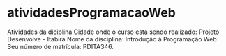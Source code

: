 # atividadesProgramacaoWeb
Atividades da diciplina
Cidade onde o curso está sendo realizado: Projeto Desenvolve - Itabira
Nome da disciplina: Introdução à Programação Web
Seu número de matrícula: PDITA346.
